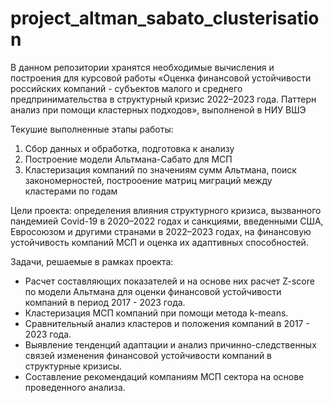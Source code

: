 # project_altman_sabato_clusterisation
В данном репозитории хранятся необходимые вычисления и построения для курсовой работы «Оценка финансовой устойчивости российских компаний - субъектов малого и среднего предпринимательства в структурный кризис 2022–2023 года. Паттерн анализ при помощи кластерных подходов», выполненой в НИУ ВШЭ

Текушие выполненные этапы работы:
1. Сбор данных и обработка, подготовка к анализу
2. Построение модели Альтмана-Сабато для МСП
3. Кластеризация компаний по значениям сумм Альтмана, поиск закономерностей, построоение матриц миграций между кластерами по годам 

Цели проекта: определения влияния структурного кризиса, вызванного пандемией Covid-19 в 2020–2022 годах и санкциями, введенными США, Евросоюзом и другими странами в 2022–2023  годах, на финансовую устойчивость компаний МСП и оценка их адаптивных способностей.

Задачи, решаемые в рамках проекта: 
- Расчет составляющих показателей и на основе них расчет Z-score по модели Альтмана для оценки финансовой устойчивости компаний в период 2017 - 2023 года.
- Кластеризация МСП компаний при помощи метода k-means.
- Сравнительный анализ кластеров и положения компаний в 2017 - 2023 года.
- Выявление тенденций адаптации и анализ причинно-следственных связей изменения финансовой устойчивости компаний в структурные кризисы.
- Составление рекомендаций компаниям МСП сектора на основе проведенного анализа.
